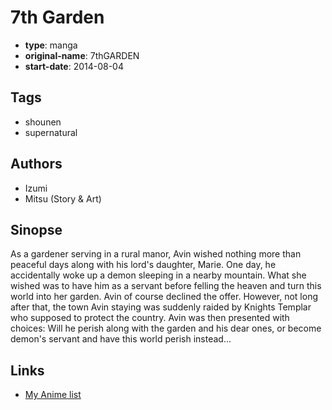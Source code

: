 # 7th Garden

-   **type**: manga
-   **original-name**: 7thGARDEN
-   **start-date**: 2014-08-04

## Tags

-   shounen
-   supernatural

## Authors

-   Izumi
-   Mitsu (Story & Art)

## Sinopse

As a gardener serving in a rural manor, Avin wished nothing more than peaceful days along with his lord's daughter, Marie. One day, he accidentally woke up a demon sleeping in a nearby mountain. What she wished was to have him as a servant before felling the heaven and turn this world into her garden. Avin of course declined the offer. However, not long after that, the town Avin staying was suddenly raided by Knights Templar who supposed to protect the country. Avin was then presented with choices: Will he perish along with the garden and his dear ones, or become demon's servant and have this world perish instead...

## Links

-   [My Anime list](https://myanimelist.net/manga/77665/7th_Garden)
